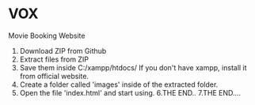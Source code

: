 # VOX
Movie Booking Website
1. Download ZIP from Github
2. Extract files from ZIP
3. Save them inside C:/xampp/htdocs/
   If you don't have xampp, install it from official website.
4. Create a folder called 'images' inside of the extracted folder.
5. Open the file 'index.html' and start using.
6.THE END..
7.THE END....